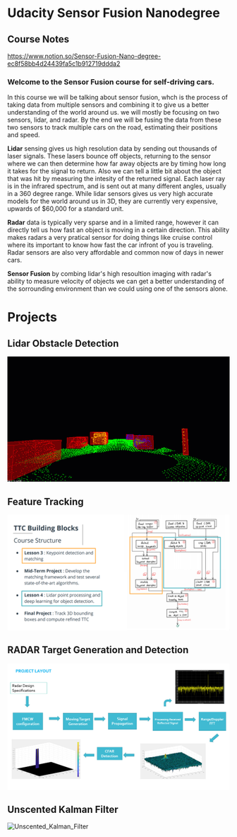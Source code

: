 # Udacity Sensor Fusion Nanodegree 

## Course Notes 
https://www.notion.so/Sensor-Fusion-Nano-degree-ec8f58bb4d24439fa5c1b912719ddda2

### Welcome to the Sensor Fusion course for self-driving cars.

In this course we will be talking about sensor fusion, whch is the process of taking data from multiple sensors and combining it to give us a better understanding of the world around us. we will mostly be focusing on two sensors, lidar, and radar. By the end we will be fusing the data from these two sensors to track multiple cars on the road, estimating their positions and speed.

**Lidar** sensing gives us high resolution data by sending out thousands of laser signals. These lasers bounce off objects, returning to the sensor where we can then determine how far away objects are by timing how long it takes for the signal to return. Also we can tell a little bit about the object that was hit by measuring the intesity of the returned signal. Each laser ray is in the infrared spectrum, and is sent out at many different angles, usually in a 360 degree range. While lidar sensors gives us very high accurate models for the world around us in 3D, they are currently very expensive, upwards of $60,000 for a standard unit.

**Radar** data is typically very sparse and in a limited range, however it can directly tell us how fast an object is moving in a certain direction. This ability makes radars a very pratical sensor for doing things like cruise control where its important to know how fast the car infront of you is traveling. Radar sensors are also very affordable and common now of days in newer cars.

**Sensor Fusion** by combing lidar's high resoultion imaging with radar's ability to measure velocity of objects we can get a better understanding of the sorrounding environment than we could using one of the sensors alone.

# Projects

## Lidar Obstacle Detection

![Lidar Clustering](https://github.com/MuhammadKA/Sensor-Fusion-ND/blob/master/1-%20Lidar%20Obstacle%20Detection/ObstacleDetectionFPS.gif)

## Feature Tracking

![2D Feature Tracking](https://github.com/MuhammadKA/Sensor-Fusion-ND/blob/master/2-%20Camera%20Feature%20Matching/2-%20Camera:%203D%20Object%20Tracking/course_code_structure.png)


## RADAR Target Generation and Detection

![RADAR Target Generation and Detection](https://github.com/yosoufe/SFND_RADAR/raw/master/project_layout.png)

## Unscented Kalman Filter

![Unscented_Kalman_Filter](https://github.com/MuhammadKA/Sensor-Fusion-ND/blob/master/4-%20Unscented%20Kalman%20Filter/media/ukf_highway_tracked.gif)



